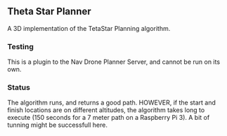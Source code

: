 ## Theta Star Planner ##

A 3D implementation of the TetaStar Planning algorithm.

### Testing ###
This is a plugin to the Nav Drone Planner Server, and cannot be run on its own.

### Status ###
The algorithm runs, and returns a good path.  HOWEVER, if the start and finish locations are on different altitudes, the algorithm takes long to execute (150 seconds for a 7 meter path on a Raspberry Pi 3).
A bit of tunning might be successfull here.
